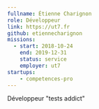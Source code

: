 ```yaml
---
fullname: Étienne Charignon
role: Développeur
link: https://ut7.fr
github: etiennecharignon
missions:
  - start: 2018-10-24
    end: 2019-12-31
    status: service
    employer: ut7
startups:
    - competences-pro
---
```


Développeur "tests addict"

